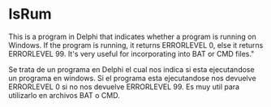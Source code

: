 # IsRum

This is a program in Delphi that indicates whether a program is running on Windows.
If the program is running, it returns ERRORLEVEL 0, else it returns ERRORLEVEL 99.
It's very useful for incorporating into BAT or CMD files."


Se trata de un programa en Delphi el cual nos indica si esta ejecutandose un programa en windows.
Si el programa esta ejecutandose nos devuelve ERRORLEVEL 0 si no nos devuelve ERRORLEVEL 99.
Es muy util para utilizarlo en archivos BAT o CMD. 

